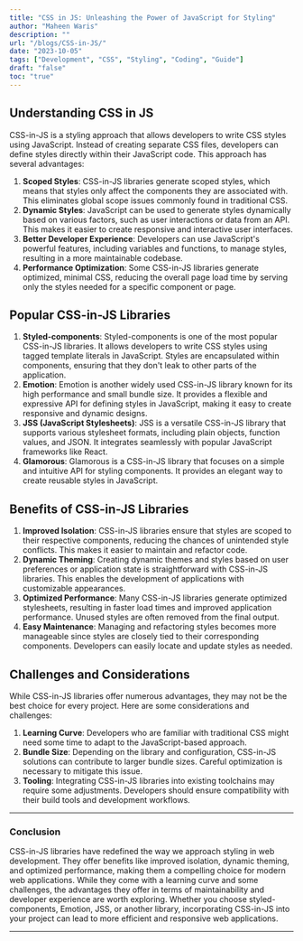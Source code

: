 ```yaml
---
title: "CSS in JS: Unleashing the Power of JavaScript for Styling"
author: "Maheen Waris"
description: ""
url: "/blogs/CSS-in-JS/"
date: "2023-10-05"
tags: ["Development", "CSS", "Styling", "Coding", "Guide"]
draft: "false"
toc: "true"
---
```


## Understanding CSS in JS

CSS-in-JS is a styling approach that allows developers to write CSS styles using JavaScript. Instead of creating separate CSS files, developers can define styles directly within their JavaScript code. This approach has several advantages:

1. **Scoped Styles**: CSS-in-JS libraries generate scoped styles, which means that styles only affect the components they are associated with. This eliminates global scope issues commonly found in traditional CSS.
2. **Dynamic Styles**: JavaScript can be used to generate styles dynamically based on various factors, such as user interactions or data from an API. This makes it easier to create responsive and interactive user interfaces.
3. **Better Developer Experience**: Developers can use JavaScript's powerful features, including variables and functions, to manage styles, resulting in a more maintainable codebase.
4. **Performance Optimization**: Some CSS-in-JS libraries generate optimized, minimal CSS, reducing the overall page load time by serving only the styles needed for a specific component or page.

## Popular CSS-in-JS Libraries

1. **Styled-components**: Styled-components is one of the most popular CSS-in-JS libraries. It allows developers to write CSS styles using tagged template literals in JavaScript. Styles are encapsulated within components, ensuring that they don't leak to other parts of the application.
2. **Emotion**: Emotion is another widely used CSS-in-JS library known for its high performance and small bundle size. It provides a flexible and expressive API for defining styles in JavaScript, making it easy to create responsive and dynamic designs.
3. **JSS (JavaScript Stylesheets)**: JSS is a versatile CSS-in-JS library that supports various stylesheet formats, including plain objects, function values, and JSON. It integrates seamlessly with popular JavaScript frameworks like React.
4. **Glamorous**: Glamorous is a CSS-in-JS library that focuses on a simple and intuitive API for styling components. It provides an elegant way to create reusable styles in JavaScript.

## Benefits of CSS-in-JS Libraries

1. **Improved Isolation**: CSS-in-JS libraries ensure that styles are scoped to their respective components, reducing the chances of unintended style conflicts. This makes it easier to maintain and refactor code.
2. **Dynamic Theming**: Creating dynamic themes and styles based on user preferences or application state is straightforward with CSS-in-JS libraries. This enables the development of applications with customizable appearances.
3. **Optimized Performance**: Many CSS-in-JS libraries generate optimized stylesheets, resulting in faster load times and improved application performance. Unused styles are often removed from the final output.
4. **Easy Maintenance**: Managing and refactoring styles becomes more manageable since styles are closely tied to their corresponding components. Developers can easily locate and update styles as needed.

## Challenges and Considerations

While CSS-in-JS libraries offer numerous advantages, they may not be the best choice for every project. Here are some considerations and challenges:

1. **Learning Curve**: Developers who are familiar with traditional CSS might need some time to adapt to the JavaScript-based approach.
2. **Bundle Size**: Depending on the library and configuration, CSS-in-JS solutions can contribute to larger bundle sizes. Careful optimization is necessary to mitigate this issue.
3. **Tooling**: Integrating CSS-in-JS libraries into existing toolchains may require some adjustments. Developers should ensure compatibility with their build tools and development workflows.

<hr>

### Conclusion

CSS-in-JS libraries have redefined the way we approach styling in web development. They offer benefits like improved isolation, dynamic theming, and optimized performance, making them a compelling choice for modern web applications. While they come with a learning curve and some challenges, the advantages they offer in terms of maintainability and developer experience are worth exploring. Whether you choose styled-components, Emotion, JSS, or another library, incorporating CSS-in-JS into your project can lead to more efficient and responsive web applications.

---

